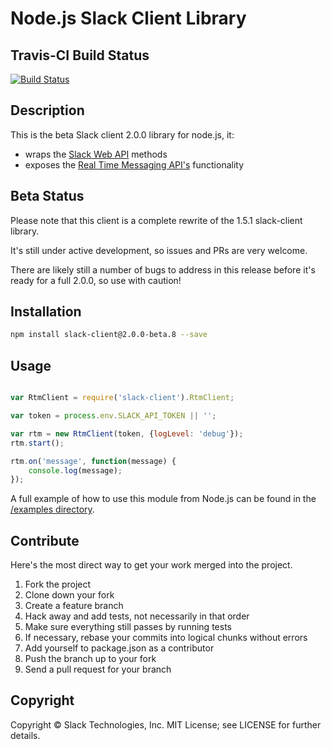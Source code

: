 # Node.js Slack Client Library

## Travis-CI Build Status

[![Build Status](https://travis-ci.org/slackhq/node-slack-client.svg?branch=master)](https://travis-ci.org/slackhq/node-slack-client)

## Description

This is the beta Slack client 2.0.0 library for node.js, it:
- wraps the [Slack Web API](https://api.slack.com/web) methods
- exposes the [Real Time Messaging API's](https://api.slack.com/rtm) functionality

## Beta Status

Please note that this client is a complete rewrite of the 1.5.1 slack-client library.

It's still under active development, so issues and PRs are very welcome.

There are likely still a number of bugs to address in this release before it's ready for a full 2.0.0, so use with caution!

## Installation

```bash
npm install slack-client@2.0.0-beta.8 --save
```

## Usage
```js

var RtmClient = require('slack-client').RtmClient;

var token = process.env.SLACK_API_TOKEN || '';

var rtm = new RtmClient(token, {logLevel: 'debug'});
rtm.start();

rtm.on('message', function(message) {
    console.log(message);
});

```

A full example of how to use this module from Node.js can be found in the [/examples directory](examples).

## Contribute

Here's the most direct way to get your work merged into the project.

1. Fork the project
2. Clone down your fork
3. Create a feature branch
4. Hack away and add tests, not necessarily in that order
5. Make sure everything still passes by running tests
6. If necessary, rebase your commits into logical chunks without errors
7. Add yourself to package.json as a contributor
8. Push the branch up to your fork
9. Send a pull request for your branch

## Copyright

Copyright &copy; Slack Technologies, Inc. MIT License; see LICENSE for further details.

